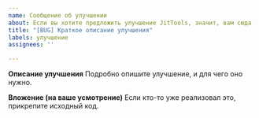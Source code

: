 ```yaml
---
name: Сообщение об улучшении
about: Если вы хотите предложить улучшение JitTools, значит, вам сюда
title: "[BUG] Краткое описание улучшения"
labels: улучшение
assignees: ''

---
```


**Описание улучшения**
Подробно опишите улучшение, и для чего оно нужно.

**Вложение (на ваше усмотрение)**
Если кто-то уже реализовал это, прикрепите исходный код.
